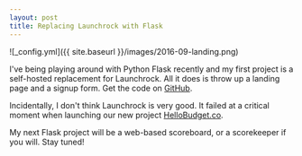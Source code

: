 ```yaml
---
layout: post
title: Replacing Launchrock with Flask
---
```


![_config.yml]({{ site.baseurl }}/images/2016-09-landing.png)

I've being playing around with Python Flask recently and my first project is a self-hosted replacement for Launchrock. All it does is throw up a landing page and a signup form. Get the code on [GitHub](https://github.com/trsc/flask-landingpage).

Incidentally, I don't think Launchrock is very good. It failed at a critical moment when launching our new project [HelloBudget.co](http://HelloBudget.co).

My next Flask project will be a web-based scoreboard, or a scorekeeper if you will. Stay tuned!
